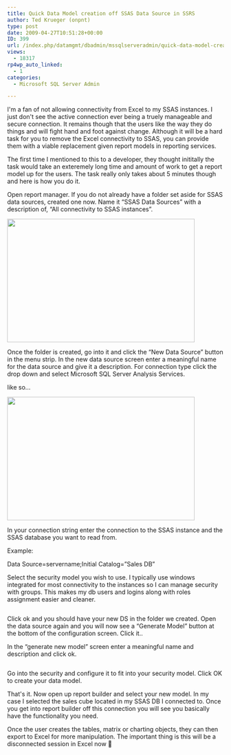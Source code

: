 ```yaml
---
title: Quick Data Model creation off SSAS Data Source in SSRS
author: Ted Krueger (onpnt)
type: post
date: 2009-04-27T10:51:28+00:00
ID: 399
url: /index.php/datamgmt/dbadmin/mssqlserveradmin/quick-data-model-creation-off-ssas-data/
views:
  - 18317
rp4wp_auto_linked:
  - 1
categories:
  - Microsoft SQL Server Admin

---
```

I'm a fan of not allowing connectivity from Excel to my SSAS instances. I just don't see the active connection ever being a truely manageable and secure connection. It remains though that the users like the way they do things and will fight hand and foot against change. Although it will be a hard task for you to remove the Excel connectivity to SSAS, you can provide them with a viable replacement given report models in reporting services.

The first time I mentioned to this to a developer, they thought inititally the task would take an exteremely long time and amount of work to get a report model up for the users. The task really only takes about 5 minutes though and here is how you do it.

Open report manager. If you do not already have a folder set aside for SSAS data sources, created one now. Name it “SSAS Data Sources” with a description of, “All connectivity to SSAS instances”. 

<div class="image_block">
  <img src="/wp-content/uploads/blogs/DataMgmt//model_1.gif" alt="" title="" width="436" height="287" />
</div>

Once the folder is created, go into it and click the “New Data Source” button in the menu strip. In the new data source screen enter a meaningful name for the data source and give it a description. For connection type click the drop down and select Microsoft SQL Server Analysis Services.

like so…

<div class="image_block">
  <img src="/wp-content/uploads/blogs/DataMgmt//model_2.gif" alt="" title="" width="436" height="287" />
</div>

In your connection string enter the connection to the SSAS instance and the SSAS database you want to read from.
  
Example:
  
Data Source=servername;Initial Catalog=”Sales DB”

Select the security model you wish to use. I typically use windows integrated for most connectivity to the instances so I can manage security with groups. This makes my db users and logins along with roles assignment easier and cleaner.

<div class="image_block">
  <img src="/wp-content/uploads/blogs/DataMgmt//model_3.gif" alt="" title="" />
</div>

Click ok and you should have your new DS in the folder we created. Open the data source again and you will now see a “Generate Model” button at the bottom of the configuration screen. Click it..

In the “generate new model” screen enter a meaningful name and description and click ok. 

<div class="image_block">
  <img src="/wp-content/uploads/blogs/DataMgmt//model_4.gif" alt="" title="" />
</div>

Go into the security and configure it to fit into your security model. Click OK to create your data model.

That's it. Now open up report builder and select your new model. In my case I selected the sales cube located in my SSAS DB I connected to. Once you get into report builder off this connection you will see you basically have the functionality you need. 

Once the user creates the tables, matrix or charting objects, they can then export to Excel for more manipulation. The important thing is this will be a disconnected session in Excel now 🙂